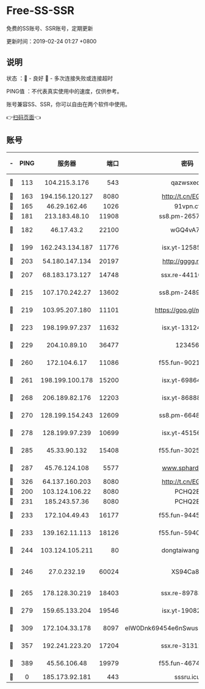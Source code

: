 # Free-SS-SSR

免费的SS账号、SSR账号，定期更新

更新时间：2019-02-24 01:27 +0800

## 说明

状态     ：🙂 - 良好 🙁 - 多次连接失败或连接超时

PING值   ：不代表真实使用中的速度，仅供参考。

账号兼容SS、SSR，你可以自由在两个软件中使用。

👉[扫码页面](https://liesauer.github.io/free-ss-ssr.github.io/)👈

## 账号

|-|PING|服务器|端口|密码|加密方式|区域|
|:----:|:----:|:-----:|-----:|:----:|:----:|:----:|
|🙂|113|104.215.3.176|543|qazwsxedc|aes-256-gcm|JP|
|🙂|163|194.156.120.127|8080|http://t.cn/EGJIyrl|rc4-md5|RU|
|🙂|165|46.29.162.46|1026|91vpn.cf|rc4-md5|RU|
|🙂|181|213.183.48.10|11908|ss8.pm-26579445|rc4-md5|RU|
|🙂|182|46.17.43.2|22100|wGQ4vA7D|aes-256-gcm|RU|
|🙂|199|162.243.134.187|11776|isx.yt-12585814|aes-256-cfb|US|
|🙂|203|54.180.147.134|20197|http://gggg.rocks|chacha20|KR|
|🙂|207|68.183.173.127|14748|ssx.re-44110237|aes-256-cfb|US|
|🙂|215|107.170.242.27|13602|ss8.pm-24894084|aes-256-cfb|US|
|🙂|219|103.95.207.180|11101|https://goo.gl/m1zu1p|chacha20-ietf|CN|
|🙂|223|198.199.97.237|11632|isx.yt-13124649|aes-256-cfb|US|
|🙂|229|204.10.89.10|36477|123456|aes-256-cfb|US|
|🙂|260|172.104.6.17|11086|f55.fun-90218107|aes-256-cfb|US|
|🙂|261|198.199.100.178|15200|isx.yt-69864380|aes-256-cfb|US|
|🙂|268|206.189.82.176|12203|isx.yt-86888491|aes-256-cfb|SG|
|🙂|270|128.199.154.243|12609|ss8.pm-66482208|aes-256-cfb|SG|
|🙂|278|128.199.97.239|10699|isx.yt-45156697|aes-256-cfb|SG|
|🙂|285|45.33.90.132|15408|f55.fun-30254973|aes-256-cfb|US|
|🙂|287|45.76.124.108|5577|www.sphard.com|aes-256-cfb|AU|
|🙂|326|64.137.160.203|8080|http://t.cn/EGJIyrl|rc4-md5|CA|
|🙂|200|103.124.106.22|8080|PCHQ2E|rc4-md5|US|
|🙂|231|185.243.57.36|8080|PCHQ2E|rc4-md5|US|
|🙂|233|172.104.49.43|16177|f55.fun-94458242|aes-256-cfb|SG|
|🙂|233|139.162.11.113|18126|f55.fun-59408328|aes-256-cfb|SG|
|🙂|244|103.124.105.211|80|dongtaiwang.com|aes-256-cfb|US|
|🙂|246|27.0.232.19|60024|XS94Ca8K|xchacha20-ietf-poly1305|HK|
|🙂|265|178.128.30.219|18403|ssx.re-89783245|aes-256-cfb|SG|
|🙂|279|159.65.133.204|19546|isx.yt-19082331|aes-256-cfb|SG|
|🙂|309|172.104.33.178|8097|eIW0Dnk69454e6nSwuspv9DmS201tQ0D|aes-256-cfb|SG|
|🙂|357|192.241.223.20|17204|ssx.re-31312379|aes-256-cfb|US|
|🙁|389|45.56.106.48|19979|f55.fun-46740647|aes-256-cfb|US|
|🙁|0|185.173.92.181|443|sssru.icu|rc4-md5|RU|
